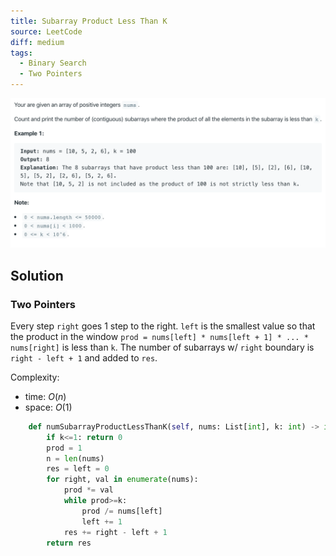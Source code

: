 ```yaml
---
title: Subarray Product Less Than K
source: LeetCode
diff: medium
tags:
  - Binary Search
  - Two Pointers
---
```


<img class="medium-zoom" src="/algo/subarray-product-less-than-k.png" alt="https://leetcode.com/problems/subarray-product-less-than-k">

## Solution

<!-- ### Binary Search (REDO) -->

### Two Pointers

Every step `right` goes 1 step to the right. `left` is the smallest value so that the product in the window `prod = nums[left] * nums[left + 1] * ... * nums[right]` is less than `k`. The number of subarrays w/ `right` boundary is `right - left + 1` and added to `res`.

Complexity:

- time: $O(n)$
- space: $O(1)$

```py
    def numSubarrayProductLessThanK(self, nums: List[int], k: int) -> int:
        if k<=1: return 0
        prod = 1
        n = len(nums)
        res = left = 0
        for right, val in enumerate(nums):
            prod *= val
            while prod>=k:
                prod /= nums[left]
                left += 1
            res += right - left + 1
        return res
```
